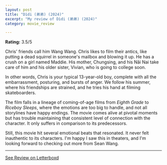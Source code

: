 ```yaml
---
layout: post
title: "Dìdi (弟弟) (2024)"
excerpt: "My review of Dìdi (弟弟) (2024)"
category: movie_review

---
```


**Rating:** 3.5/5

Chris' friends call him Wang Wang. Chris likes to film their antics, like putting a dead squirrel in someone's mailbox and blowing it up. He has a crush on a girl named Maddie. His mother, Chungsing, and his Nǎi Nai take care of him and his older sister, Vivian, who is going to college soon.

In other words, Chris is your typical 13-year-old boy, complete with all the embarrassment, posturing, and bursts of anger. We follow his summer, where his friendships are strained, and he tries his hand at filming skateboarders.

The film falls in a lineage of coming-of-age films from <i>Eighth Grade</i> to <i>Riceboy Sleeps</i>, where the emotions are too big to handle, and not all storylines have happy endings. The movie comes alive at pivotal moments but has trouble maintaining that consistent level of connection with the character. It only suffers in comparison to its predecessors.

Still, this movie hit several emotional beats that resonated. It never felt inauthentic to its characters. I'm happy I saw this in theaters, and I'm looking forward to checking out more from Sean Wang.

<hr>

[See Review on Letterboxd](https://boxd.it/753dDd)
